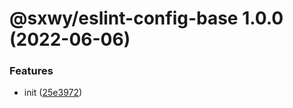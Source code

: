 # @sxwy/eslint-config-base 1.0.0 (2022-06-06)


### Features

* init ([25e3972](https://github.com/sxwy/standard/commit/25e3972b65d2b66d1057b4387fd3a2e079a28a92))
